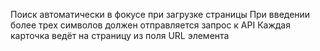 Поиск автоматически в фокусе при загрузке страницы
При введении более трех символов должен отправляется запрос к API
Каждая карточка ведёт на страницу из поля URL элемента
